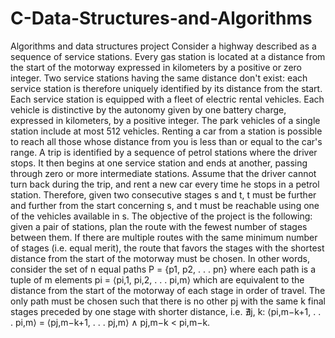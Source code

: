 # C-Data-Structures-and-Algorithms
Algorithms and data structures project
Consider a highway described as a sequence of service stations. Every gas station is located
at a distance from the start of the motorway expressed in kilometers by a positive or zero integer. Two service stations having the same distance don't exist: each service station is therefore uniquely identified by its distance from the start.
Each service station is equipped with a fleet of electric rental vehicles. Each vehicle is distinctive
by the autonomy given by one battery charge, expressed in kilometers, by a positive integer. The park vehicles of a single station include at most 512 vehicles. Renting a car from a station is possible
to reach all those whose distance from you is less than or equal to the car's range.
A trip is identified by a sequence of petrol stations where the driver stops. It then begins
at one service station and ends at another, passing through zero or more intermediate stations. Assume that the driver cannot turn back during the trip, and rent a new car every time he stops in
a petrol station. Therefore, given two consecutive stages s and t, t must be further and further from the start concerning s, and t must be reachable using one of the vehicles available in s.
The objective of the project is the following: given a pair of stations, plan the route with the fewest number of stages between them. If there are multiple routes with the same minimum number of stages (i.e. equal merit), the route that favors the stages with the shortest distance from the start of the motorway must be chosen. In other words, consider the set of n equal paths P = {p1, p2, . . . pn} where each path is a tuple of m elements pi = ⟨pi,1, pi,2, . . . pi,m⟩ which are equivalent to the distance from the start of the motorway of each stage in order of travel.
The only path must be chosen such that there is no other pj with the same k final stages preceded by one stage with shorter distance, i.e. ∄j, k: ⟨pi,m−k+1, . . . pi,m⟩ = ⟨pj,m−k+1, . . . pj,m⟩ ∧ pj,m−k < pi,m−k.
